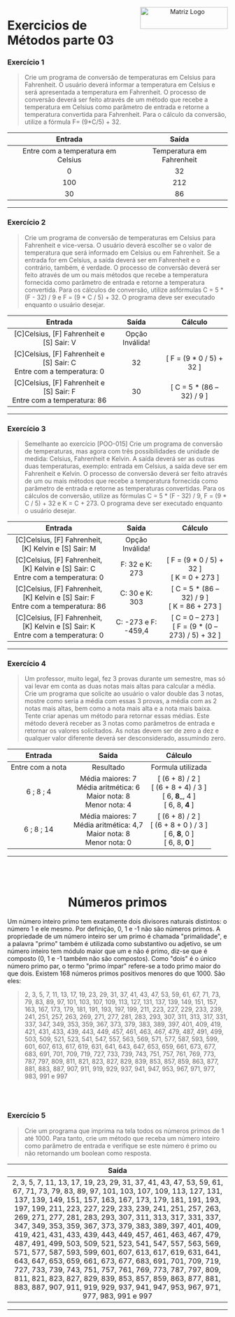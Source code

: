 <p align="center">

  <img src="https://www.svgrepo.com/show/432999/checklist.svg" alt="Matriz Logo" width="200px" height="50px" align="right">
  <h1 align="left"> Exercicios de Métodos parte 03 </h1>

</p>

### Exercício 1

>  Crie um programa de conversão de temperaturas em Celsius para Fahrenheit. O usuário deverá informar a temperatura em Celsius e será apresentada a temperatura em Fahrenheit. O processo de conversão deverá ser feito através de um método que recebe a temperatura em Celsius como parâmetro de entrada e retorne a temperatura convertida para Fahrenheit. Para o cálculo da conversão, utilize a fórmula F= (9*C/5) + 32.


| Entrada | Saída |
|:------:|:-----------:|
| Entre com a temperatura em Celsius | Temperatura em Fahrenheit |
| 0 | 32 |
| 100 | 212 |
| 30 | 86 |

---

### Exercício 2

>  Crie um programa de conversão de temperaturas em Celsius para Fahrenheit e vice-versa. O usuário deverá escolher se o valor de temperatura que será informado em Celsius ou em Fahrenheit. Se a entrada for em Celsius, a saída deverá ser em Fahrenheit e o contrário, também, é verdade. O processo de conversão deverá ser feito através de um ou mais métodos que recebe a temperatura fornecida como parâmetro de entrada e retorne a temperatura convertida. Para os cálculos de conversão, utilize asfórmulas C = 5 * (F - 32) / 9 e F = (9 * C / 5) + 32. O programa deve ser executado enquanto o usuário desejar.

| Entrada | Saída | Cálculo |
|:------:|:-----------:|:-----------:|
| [C]Celsius, [F] Fahrenheit e [S] Sair: V | Opção Inválida! ||
| [C]Celsius, [F] Fahrenheit e [S] Sair: C <br> Entre com a temperatura: 0  | 32 | [ F = (9 * 0 / 5) + 32 ] |
| [C]Celsius, [F] Fahrenheit e [S] Sair: F <br> Entre com a temperatura: 86  | 30 | [ C = 5 * (86 – 32) / 9 ] |

---

### Exercício 3

>  Semelhante ao exercício [POO-015] Crie um programa de conversão de temperaturas, mas agora com três possibilidades de unidade de medida: Celsius, Fahrenheit e Kelvin. A saída deverá ser as outras duas temperaturas, exemplo: entrada em Celsius, a saída deve ser em Fahrenheit e Kelvin. O processo de conversão deverá ser feito através de um ou mais métodos que recebe a temperatura fornecida como parâmetro de entrada e retorne as temperaturas convertidas. Para os cálculos de conversão, utilize as fórmulas C = 5 * (F - 32) / 9, F = (9 * C / 5) + 32 e K = C + 273. O programa deve ser executado enquanto o usuário desejar.

| Entrada | Saída | Cálculo |
|:------:|:-----------:|:-----------:|
| [C]Celsius, [F] Fahrenheit, [K] Kelvin e [S] Sair: M | Opção Inválida! ||
| [C]Celsius, [F] Fahrenheit, [K] Kelvin e [S] Sair: C <br> Entre com a temperatura: 0  | F: 32 e K: 273 | [ F = (9 * 0 / 5) + 32 ] <br> [ K = 0 + 273 ]|
| [C]Celsius, [F] Fahrenheit, [K] Kelvin e [S] Sair: F <br> Entre com a temperatura: 86  | C: 30 e K: 303  | [ C = 5 * (86 – 32) / 9 ] <br> [ K = 86 + 273 ] |
| [C]Celsius, [F] Fahrenheit, [K] Kelvin e [S] Sair: K <br> Entre com a temperatura: 0  | C: -273 e F: -459,4  | [ C = 0 – 273 ] <br> [ F = (9 * (0 – 273) / 5) + 32 ] |

---

### Exercício 4

>  Um professor, muito legal, fez 3 provas durante um semestre, mas só vai levar em conta as duas notas mais altas para calcular a média. Crie um programa que solicite ao usuário o valor double das 3 notas, mostre como seria a média com essas 3 provas, a média com as 2 notas mais altas, bem como a nota mais alta e a nota mais baixa. Tente criar apenas um método para retornar essas médias. Este método deverá receber as 3 notas como parâmetros de entrada e retornar os valores solicitados. As notas devem ser de zero a dez e qualquer valor diferente deverá ser desconsiderado, assumindo zero.

| Entrada | Saída | Cálculo |
|:------:|:-----------:|:-----------:|
| Entre com a nota | Resultado | Formula utilizada |
| 6 ; 8 ; 4 | Média maiores: 7 <br> Média aritmética: 6 <br> Maior nota: 8 <br> Menor nota: 4  | [ (6 + 8) / 2 ] <br> [ (6 + 8 + 4) / 3 ] <br> [ 6, __8___, 4 ] <br> [ 6, 8, __4__ ] |
| 6 ; 8 ; 14 | Média maiores: 7 <br> Média aritmética: 4,7 <br> Maior nota: 8 <br> Menor nota: 0  | [ (6 + 8) / 2 ] <br> [ (6 + 8 + 0 ) / 3 ] <br> [ 6, __8__, 0 ] <br> [ 6, 8, __0__ ] |
---

<br>
<br>

<p align="center">

  <h1 align="center"> Números primos </h1>
  
Um número inteiro primo tem exatamente dois divisores naturais distintos: o número 1 e ele 
mesmo. Por definição, 0, 1 e -1 não são números primos. A propriedade de um número inteiro ser 
um primo é chamada "primalidade", e a palavra "primo" também é utilizada como substantivo ou 
adjetivo, se um número inteiro tem módulo maior que um e não é primo, diz-se que é composto 
(0, 1 e -1 também não são compostos). Como "dois" é o único número primo par, o termo "primo 
ímpar" refere-se a todo primo maior do que dois. Existem 168 números primos positivos menores 
do que 1000. São eles: <br> 

> 2, 3, 5, 7, 11, 13, 17, 19, 23, 29, 31, 37, 41, 43, 47, 53, 59, 61, 67, 71, 73, 79, 
83, 89, 97, 101, 103, 107, 109, 113, 127, 131, 137, 139, 149, 151, 157, 163, 167, 173, 179, 181, 
191, 193, 197, 199, 211, 223, 227, 229, 233, 239, 241, 251, 257, 263, 269, 271, 277, 281, 283, 293, 
307, 311, 313, 317, 331, 337, 347, 349, 353, 359, 367, 373, 379, 383, 389, 397, 401, 409, 419, 421, 
431, 433, 439, 443, 449, 457, 461, 463, 467, 479, 487, 491, 499, 503, 509, 521, 523, 541, 547, 557, 
563, 569, 571, 577, 587, 593, 599, 601, 607, 613, 617, 619, 631, 641, 643, 647, 653, 659, 661, 673, 
677, 683, 691, 701, 709, 719, 727, 733, 739, 743, 751, 757, 761, 769, 773, 787, 797, 809, 811, 821, 
823, 827, 829, 839, 853, 857, 859, 863, 877, 881, 883, 887, 907, 911, 919, 929, 937, 941, 947, 953, 
967, 971, 977, 983, 991 e 997
</p>

<br>
<br>

### Exercício 5

>  Crie um programa que imprima na tela todos os números primos de 1 até 1000. Para tanto, crie um método que receba um número inteiro como parâmetro de entrada e verifique se este número é primo ou não retornando um boolean como resposta.

| Saída |
|:-----------:|
|2, 3, 5, 7, 11, 13, 17, 19, 23, 29, 31, 37, 41, 43, 47, 53, 59, 61, 67, 71, 73, 79, 83, 89, 97, 101, 103, 107, 109, 113, 127, 131, 137, 139, 149, 151, 157, 163, 167, 173, 179, 181, 191, 193, 197, 199, 211, 223, 227, 229, 233, 239, 241, 251, 257, 263, 269, 271, 277, 281, 283, 293, 307, 311, 313, 317, 331, 337, 347, 349, 353, 359, 367, 373, 379, 383, 389, 397, 401, 409, 419, 421, 431, 433, 439, 443, 449, 457, 461, 463, 467, 479, 487, 491, 499, 503, 509, 521, 523, 541, 547, 557, 563, 569, 571, 577, 587, 593, 599, 601, 607, 613, 617, 619, 631, 641, 643, 647, 653, 659, 661, 673, 677, 683, 691, 701, 709, 719, 727, 733, 739, 743, 751, 757, 761, 769, 773, 787, 797, 809, 811, 821, 823, 827, 829, 839, 853, 857, 859, 863, 877, 881, 883, 887, 907, 911, 919, 929, 937, 941, 947, 953, 967, 971, 977, 983, 991 e 997|

---
